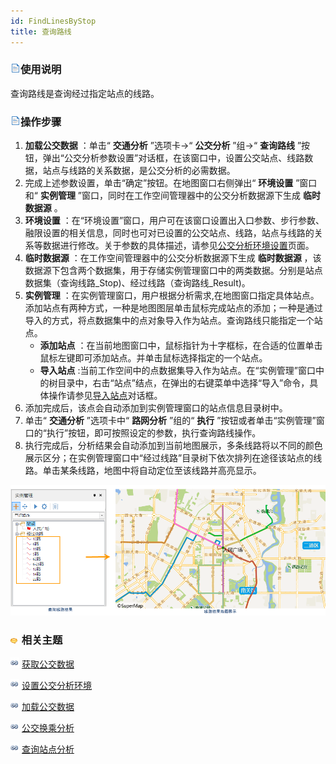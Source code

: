 ```yaml
---
id: FindLinesByStop
title: 查询路线
---
```

### ![](../../img/read.gif)使用说明

查询路线是查询经过指定站点的线路。

### ![](../../img/read.gif)操作步骤

1. **加载公交数据** ：单击“ **交通分析** ”选项卡->“ **公交分析** ”组->“ **查询路线** ”按钮，弹出“公交分析参数设置”对话框，在该窗口中，设置公交站点、线路数据，站点与线路的关系数据，是公交分析的必需数据。
2. 完成上述参数设置，单击“确定”按钮。在地图窗口右侧弹出“ **环境设置** ”窗口和“ **实例管理** ”窗口，同时在工作空间管理器中的公交分析数据源下生成 **临时数据源** 。 
3. **环境设置** ：在“环境设置”窗口，用户可在该窗口设置出入口参数、步行参数、融限设置的相关信息，同时也可对已设置的公交站点、线路，站点与线路的关系等数据进行修改。关于参数的具体描述，请参见[公交分析环境设置](TrafficEnvirSet)页面。
4. **临时数据源** ：在工作空间管理器中的公交分析数据源下生成 **临时数据源** ，该数据源下包含两个数据集，用于存储实例管理窗口中的两类数据。分别是站点数据集（查询线路_Stop)、经过线路（查询路线_Result)。
5. **实例管理** ：在实例管理窗口，用户根据分析需求,在地图窗口指定具体站点。添加站点有两种方式，一种是地图图层单击鼠标完成站点的添加；一种是通过导入的方式，将点数据集中的点对象导入作为站点。查询路线只能指定一个站点。
    * **添加站点** ：在当前地图窗口中，鼠标指针为十字框标，在合适的位置单击鼠标左键即可添加站点。并单击鼠标选择指定的一个站点。
    * **导入站点** :当前工作空间中的点数据集导入作为站点。在“实例管理”窗口中的树目录中，右击“站点”结点，在弹出的右键菜单中选择“导入”命令，具体操作请参见[导入站点](../ImportLocations)对话框。
6. 添加完成后，该点会自动添加到实例管理窗口的站点信息目录树中。
7. 单击“ **交通分析** ”选项卡中“ **路网分析** ”组的“ **执行** ”按钮或者单击“实例管理”窗口的“执行”按钮，即可按照设定的参数，执行查询路线操作。
8. 执行完成后，分析结果会自动添加到当前地图展示，多条线路将以不同的颜色展示区分；在实例管理窗口中“经过线路”目录树下依次排列在途径该站点的线路。单击某条线路，地图中将自动定位至该线路并高亮显示。  

![](img/SearchLineResult.png)  
  
### ![](../../img/seealso.png) 相关主题

![](../../img/smalltitle.png) [获取公交数据](TrafficDataPrepare)

![](../../img/smalltitle.png) [设置公交分析环境](TrafficEnvirSet)

![](../../img/smalltitle.png) [加载公交数据](LoadTranfficData)

![](../../img/smalltitle.png) [公交换乘分析](TransferAnalysis)

![](../../img/smalltitle.png) [查询站点分析](FindStopsByLineStop)
